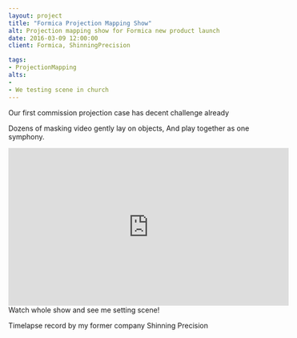 ```yaml
---
layout: project
title: "Formica Projection Mapping Show"
alt: Projection mapping show for Formica new product launch
date: 2016-03-09 12:00:00
client: Formica, ShinningPrecision

tags:
- ProjectionMapping
alts:
- 
- We testing scene in church
---
```

Our first commission projection case has decent challenge already

Dozens of masking video gently lay on objects, And play together as one symphony.

<iframe width="560" height="315" src="https://www.youtube.com/embed/EsuPvjv0KIU?rel=0&amp;showinfo=0" frameborder="0" allowfullscreen></iframe>
Watch whole show and see me setting scene!

Timelapse record by my former company Shinning Precision
